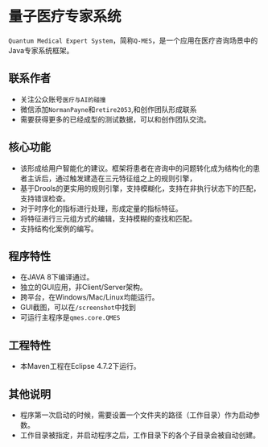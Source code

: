 量子医疗专家系统 
======
`Quantum Medical Expert System`，简称`Q-MES`，是一个应用在医疗咨询场景中的Java专家系统框架。

联系作者
-----
* 关注公众账号`医疗与AI的碰撞`
* 微信添加`NormanPayne`和`retire2053`,和创作团队形成联系
* 需要获得更多的已经成型的测试数据，可以和创作团队交流。

核心功能
-----
* 该形成给用户智能化的建议。框架将患者在咨询中的问题转化成为结构化的患者主诉后，通过触发建造在三元特征组之上的规则引擎，
* 基于Drools的更实用的规则引擎，支持模糊化，支持在非执行状态下的匹配，支持错误检查。
* 对于时序化的指标进行处理，形成定量的指标特征。
* 将特征进行三元组方式的编辑，支持模糊的查找和匹配。
* 支持结构化案例的编写。

程序特性
-----
* 在JAVA 8下编译通过。
* 独立的GUI应用，非Client/Server架构。
* 跨平台，在Windows/Mac/Linux均能运行。
* GUI截图，可以在`/screenshot`中找到
* 可运行主程序是`qmes.core.QMES`

工程特性
-----
* 本Maven工程在Eclipse 4.7.2下运行。

其他说明
-----
* 程序第一次启动的时候，需要设置一个文件夹的路径（工作目录）作为启动参数。
* 工作目录被指定，并启动程序之后，工作目录下的各个子目录会被自动创建。